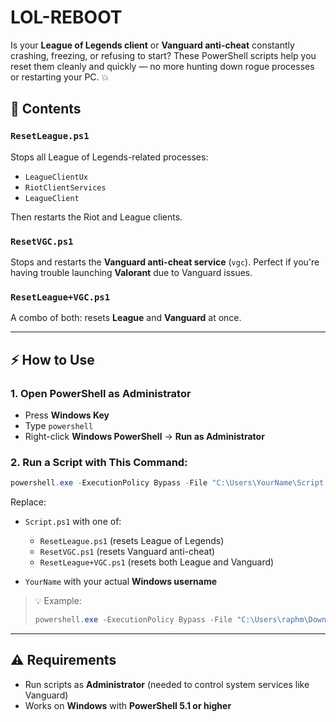 # LOL-REBOOT

Is your **League of Legends client** or **Vanguard anti-cheat** constantly crashing, freezing, or refusing to start? These PowerShell scripts help you reset them cleanly and quickly — no more hunting down rogue processes or restarting your PC. 💥

## 📁 Contents

### `ResetLeague.ps1`

Stops all League of Legends-related processes:

* `LeagueClientUx`
* `RiotClientServices`
* `LeagueClient`

Then restarts the Riot and League clients.

### `ResetVGC.ps1`

Stops and restarts the **Vanguard anti-cheat service** (`vgc`).
Perfect if you're having trouble launching **Valorant** due to Vanguard issues.

### `ResetLeague+VGC.ps1`

A combo of both: resets **League** and **Vanguard** at once.

---

## ⚡ How to Use

### 1. Open PowerShell as Administrator

* Press **Windows Key**
* Type `powershell`
* Right-click **Windows PowerShell** → **Run as Administrator**

### 2. Run a Script with This Command:

```powershell
powershell.exe -ExecutionPolicy Bypass -File "C:\Users\YourName\Script.ps1"
```

Replace:

* `Script.ps1` with one of:

  * `ResetLeague.ps1` (resets League of Legends)
  * `ResetVGC.ps1` (resets Vanguard anti-cheat)
  * `ResetLeague+VGC.ps1` (resets both League and Vanguard)
* `YourName` with your actual **Windows username**

> 💡 Example:
>
> ```powershell
> powershell.exe -ExecutionPolicy Bypass -File "C:\Users\raphm\Downloads\ResetVGC.ps1"
> ```

---

## ⚠️ Requirements

* Run scripts as **Administrator** (needed to control system services like Vanguard)
* Works on **Windows** with **PowerShell 5.1 or higher**

